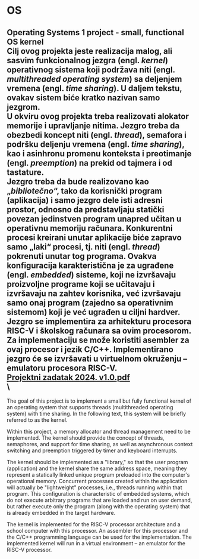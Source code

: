 # OS
**Operating Systems 1 project - small, functional OS kernel** \
Cilj ovog projekta jeste realizacija malog, ali sasvim funkcionalnog jezgra (engl.
_kernel_) operativnog sistema koji podržava niti (engl. _multithreaded operating system_) sa
deljenjem vremena (engl. _time sharing_). U daljem tekstu, ovakav sistem biće kratko nazivan
samo jezgrom. \
U okviru ovog projekta treba realizovati alokator memorije i upravljanje nitima. Jezgro
treba da obezbedi koncept niti (engl. _thread_), semafora i podršku deljenju vremena (engl. _time
sharing_), kao i asinhronu promenu konteksta i preotimanje (engl. _preemption_) na prekid od
tajmera i od tastature. \
Jezgro treba da bude realizovano kao „_bibliotečno_“, tako da korisnički program
(aplikacija) i samo jezgro dele isti adresni prostor, odnosno da predstavljaju statički povezan
jedinstven program unapred učitan u operativnu memoriju računara. Konkurentni procesi
kreirani unutar aplikacije biće zapravo samo „laki“ procesi, tj. niti (engl. _thread_) pokrenuti
unutar tog programa. Ovakva konfiguracija karakteristična je za ugrađene (engl. _embedded_)
sisteme, koji ne izvršavaju proizvoljne programe koji se učitavaju i izvršavaju na zahtev
korisnika, već izvršavaju samo onaj program (zajedno sa operativnim sistemom) koji je već
ugrađen u ciljni hardver. \
Jezgro se implementira za arhitekturu procesora RISC-V i školskog računara sa ovim
procesorom. Za implementaciju se može koristiti **asembler** za ovaj procesor i jezik **C/C++**.
Implementirano jezgro će se izvršavati u virtuelnom okruženju – emulatoru procesora RISC-V. \
[Projektni zadatak 2024. v1.0.pdf](https://github.com/user-attachments/files/20256115/Projektni.zadatak.2024.v1.0.pdf) \
\
----------------------------------------------------------------------------------------------------------------------

The goal of this project is to implement a small but fully functional kernel of an operating system that supports threads (multithreaded operating system) with time sharing. In the following text, this system will be briefly referred to as the kernel.

Within this project, a memory allocator and thread management need to be implemented. The kernel should provide the concept of threads, semaphores, and support for time sharing, as well as asynchronous context switching and preemption triggered by timer and keyboard interrupts. 

The kernel should be implemented as a "library," so that the user program (application) and the kernel share the same address space, meaning they represent a statically linked unique program preloaded into the computer's operational memory. Concurrent processes created within the application will actually be "lightweight" processes, i.e., threads running within that program. This configuration is characteristic of embedded systems, which do not execute arbitrary programs that are loaded and run on user demand, but rather execute only the program (along with the operating system) that is already embedded in the target hardware. 

The kernel is implemented for the RISC-V processor architecture and a school computer with this processor. An assembler for this processor and the C/C++ programming language can be used for the implementation. The implemented kernel will run in a virtual environment – an emulator for the RISC-V processor. 
